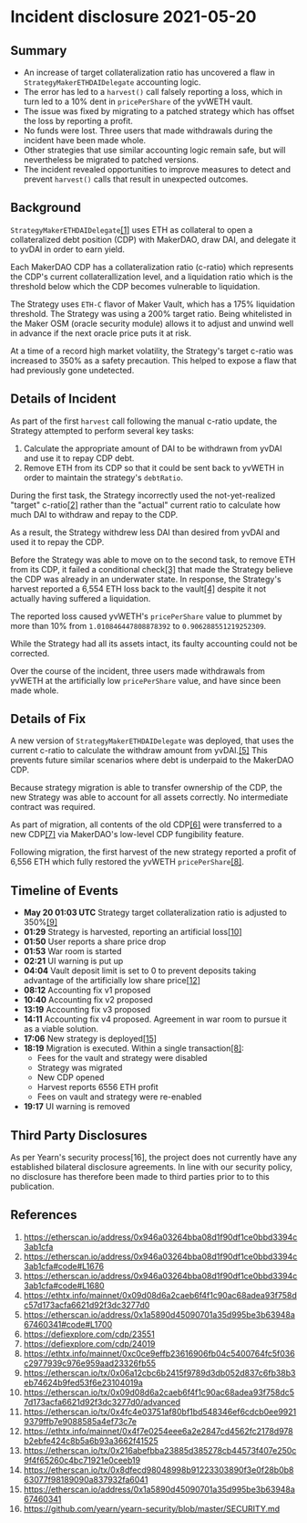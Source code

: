 # Incident disclosure 2021-05-20

## Summary

- An increase of target collateralization ratio has uncovered a flaw in `StrategyMakerETHDAIDelegate` accounting logic. 
- The error has led to a `harvest()` call falsely reporting a loss, which in turn led to a 10% dent in  `pricePerShare` of the yvWETH vault.
- The issue was fixed by migrating to a patched strategy which has offset the loss by reporting a profit.
- No funds were lost. Three users that made withdrawals during the incident have been made whole.
- Other strategies that use similar accounting logic remain safe, but will nevertheless be migrated to patched versions.
- The incident revealed opportunities to improve measures to detect and prevent `harvest()` calls that result in unexpected outcomes. 

## Background

`StrategyMakerETHDAIDelegate`[[1]](#References) uses ETH as collateral to open a collateralized debt position (CDP) with MakerDAO, draw DAI, and delegate it to yvDAI in order to earn yield.

Each MakerDAO CDP has a collateralization ratio (c-ratio) which represents the CDP's current collaterallization level, and a liquidation ratio which is the threshold below which the CDP becomes vulnerable to liquidation.

The Strategy uses `ETH-C` flavor of Maker Vault, which has a 175% liquidation threshold. The Strategy was using a 200% target ratio. Being whitelisted in the Maker OSM (oracle security module) allows it to adjust and unwind well in advance if the next oracle price puts it at risk.

At a time of a record high market volatility, the Strategy's target c-ratio was increased to 350% as a safety precaution. This helped to expose a flaw that had previously gone undetected.

## Details of Incident
As part of the first `harvest` call following the manual c-ratio update, the Strategy attempted to perform several key tasks:

1. Calculate the appropriate amount of DAI to be withdrawn from yvDAI and use it to repay CDP debt.
2. Remove ETH from its CDP so that it could be sent back to yvWETH in order to maintain the strategy's `debtRatio`.

During the first task, the Strategy incorrectly used the not-yet-realized "target" c-ratio[[2]](#References) rather than the "actual" current ratio to calculate how much DAI to withdraw and repay to the CDP.

As a result, the Strategy withdrew less DAI than desired from yvDAI and used it to repay the CDP.

Before the Strategy was able to move on to the second task, to remove ETH from its CDP, it failed a conditional check[[3]](#References) that made the Strategy believe the CDP was already in an underwater state. In response, the Strategy's harvest reported a 6,554 ETH loss back to the vault[[4]](#References) despite it not actually having suffered a liquidation.

The reported loss caused yvWETH's `pricePerShare` value to plummet by more than 10% from `1.010846447808878392` to `0.906288551219252309`.

While the Strategy had all its assets intact, its faulty accounting could not be corrected.

Over the course of the incident, three users made withdrawals from yvWETH at the artificially low `pricePerShare` value, and have since been made whole.

## Details of Fix

A new version of `StrategyMakerETHDAIDelegate` was deployed, that uses the current c-ratio to calculate the withdraw amount from yvDAI.[[5]](#References) This prevents future similar scenarios where debt is underpaid to the MakerDAO CDP.

Because strategy migration is able to transfer ownership of the CDP, the new Strategy was able to account for all assets correctly. No intermediate contract was required.

As part of migration, all contents of the old CDP[[6]](#References) were transferred to a new CDP[[7]](#References) via MakerDAO's low-level CDP fungibility feature.

Following migration, the first harvest of the new strategy reported a profit of 6,556 ETH which fully restored the yvWETH `pricePerShare`[[8]](#References).

## Timeline of Events

- **May 20 01:03 UTC** Strategy target collateralization ratio is adjusted to 350%[[9]](#References)
- **01:29** Strategy is harvested, reporting an artificial loss[[10]](#References)
- **01:50** User reports a share price drop
- **01:53** War room is started
- **02:21** UI warning is put up
- **04:04** Vault deposit limit is set to 0 to prevent deposits taking advantage of the artificially low share price[[12]](#References)
- **08:12** Accounting fix v1 proposed
- **10:40** Accounting fix v2 proposed
- **13:19** Accounting fix v3 proposed
- **14:11** Accounting fix v4 proposed. Agreement in war room to pursue it as a viable solution.
- **17:06** New strategy is deployed[[15]](#References)
- **18:19** Migration is executed. Within a single transaction[[8]](#References):
    - Fees for the vault and strategy were disabled
    - Strategy was migrated
    - New CDP opened
    - Harvest reports 6556 ETH profit 
    - Fees on vault and strategy were re-enabled
- **19:17** UI warning is removed

## Third Party Disclosures

As per Yearn's security process[16], the project does not currently have any established bilateral disclosure agreements. In line with our security policy, no disclosure has therefore been made to third parties prior to to this publication.

## References

1. https://etherscan.io/address/0x946a03264bba08d1f90df1ce0bbd3394c3ab1cfa
1. https://etherscan.io/address/0x946a03264bba08d1f90df1ce0bbd3394c3ab1cfa#code#L1676
1. https://etherscan.io/address/0x946a03264bba08d1f90df1ce0bbd3394c3ab1cfa#code#L1680
1. https://ethtx.info/mainnet/0x09d08d6a2caeb6f4f1c90ac68adea93f758dc57d173acfa6621d92f3dc3277d0
1. https://etherscan.io/address/0x1a5890d45090701a35d995be3b63948a67460341#code#L1700
1. https://defiexplore.com/cdp/23551
1. https://defiexplore.com/cdp/24019
1. https://ethtx.info/mainnet/0xc0ce9effb23616906fb04c5400764fc5f036c2977939c976e959aad23326fb55
1. https://etherscan.io/tx/0x06a12cbc6b2415f9789d3db052d837c6fb38b3eb74624b9fed53f6e23104019a
1. https://etherscan.io/tx/0x09d08d6a2caeb6f4f1c90ac68adea93f758dc57d173acfa6621d92f3dc3277d0/advanced
1. https://etherscan.io/tx/0x4fc4e03751af80bf1bd548346ef6cdcb0ee99219379ffb7e9088585a4ef73c7e
1. https://ethtx.info/mainnet/0x4f7e0254eee6a2e2847cd4562fc2178d978b2ebfe424c8b5a6b93a3662f41525
1. https://etherscan.io/tx/0x216abefbba23885d385278cb44573f407e250c9f4f65260c4bc71921e0ceeb19
1. https://etherscan.io/tx/0x8dfecd98048998b91223303890f3e0f28b0b863077f98189090a837932fa6041
1. https://etherscan.io/address/0x1a5890d45090701a35d995be3b63948a67460341
1. https://github.com/yearn/yearn-security/blob/master/SECURITY.md
